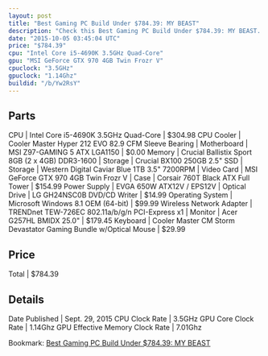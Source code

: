 ```yaml
---
layout: post
title: "Best Gaming PC Build Under $784.39: MY BEAST"
description: "Check this Best Gaming PC Build Under $784.39: MY BEAST. CPU: Intel Core i5-4690K 3.5GHz Quad-Core, CPU Cooler: Cooler Master Hyper 212 EVO 82.9 CFM Sleeve Bearing, Mother"
date: "2015-10-05 03:45:04 UTC"
price: "$784.39"
cpu: "Intel Core i5-4690K 3.5GHz Quad-Core"
gpu: "MSI GeForce GTX 970 4GB Twin Frozr V"
cpuclock: "3.5GHz"
gpuclock: "1.14Ghz"
buildid: "/b/Yw2RsY"
---
```


## Parts

CPU | Intel Core i5-4690K 3.5GHz Quad-Core | $304.98
CPU Cooler | Cooler Master Hyper 212 EVO 82.9 CFM Sleeve Bearing | 
Motherboard | MSI Z97-GAMING 5 ATX LGA1150 | $0.00
Memory | Crucial Ballistix Sport 8GB (2 x 4GB) DDR3-1600 | 
Storage | Crucial BX100 250GB 2.5" SSD | 
Storage | Western Digital Caviar Blue 1TB 3.5" 7200RPM | 
Video Card | MSI GeForce GTX 970 4GB Twin Frozr V | 
Case | Corsair 760T Black ATX Full Tower | $154.99
Power Supply | EVGA 650W ATX12V / EPS12V | 
Optical Drive | LG GH24NSC0B DVD/CD Writer | $14.99
Operating System | Microsoft Windows 8.1 OEM (64-bit) | $99.99
Wireless Network Adapter | TRENDnet TEW-726EC 802.11a/b/g/n PCI-Express x1 | 
Monitor | Acer G257HL BMIDX 25.0" | $179.45
Keyboard | Cooler Master CM Storm Devastator Gaming Bundle w/Optical Mouse | $29.99

## Price

Total | $784.39

## Details

Date Published | Sept. 29, 2015
CPU Clock Rate | 3.5GHz
GPU Core Clock Rate | 1.14Ghz
GPU Effective Memory Clock Rate | 7.01Ghz

Bookmark: [Best Gaming PC Build Under $784.39: MY BEAST](http://pcbuilders.github.io/2015/10/05/best-gaming-pc-build-under-784-dollars-dot-39-my-beast/)
